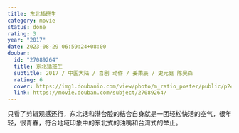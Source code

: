 ```yaml
---
title: 东北插班生
category: movie
status: done
rating: 3
year: "2017"
date: 2023-08-29 06:59:24+08:00
douban:
  id: "27089264"
  title: 东北插班生
  subtitle: 2017 / 中国大陆 / 喜剧 动作 / 姜秉辰 / 史元庭 陈昊森
  rating: 6
  cover: https://img1.doubanio.com/view/photo/m_ratio_poster/public/p2492950577.jpg
  link: https://movie.douban.com/subject/27089264/
---
```


只看了剪辑观感还行，东北话和港台腔的结合自身就是一团轻松快活的空气，很年轻，很青春，符合地域印象中的东北式的油嘴和台湾式的举止。
